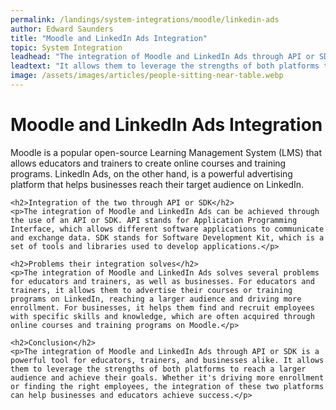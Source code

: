 ```yaml
---
permalink: /landings/system-integrations/moodle/linkedin-ads
author: Edward Saunders
title: "Moodle and LinkedIn Ads Integration"
topic: System Integration
leadhead: "The integration of Moodle and LinkedIn Ads through API or SDK is a powerful tool for educators, trainers, and businesses alike"
leadtext: "It allows them to leverage the strengths of both platforms to reach a larger audience and achieve their goals. Whether it's driving more enrollment or finding the right employees, the integration of these two platforms can help businesses and educators achieve success."
image: /assets/images/articles/people-sitting-near-table.webp
---
```

<div class="arttext">    <h1>Moodle and LinkedIn Ads Integration</h1>
    <p>Moodle is a popular open-source Learning Management System (LMS) that allows educators and trainers to create online courses and training programs. LinkedIn Ads, on the other hand, is a powerful advertising platform that helps businesses reach their target audience on LinkedIn.</p>
    
    <h2>Integration of the two through API or SDK</h2>
    <p>The integration of Moodle and LinkedIn Ads can be achieved through the use of an API or SDK. API stands for Application Programming Interface, which allows different software applications to communicate and exchange data. SDK stands for Software Development Kit, which is a set of tools and libraries used to develop applications.</p>
    
    <h2>Problems their integration solves</h2>
    <p>The integration of Moodle and LinkedIn Ads solves several problems for educators and trainers, as well as businesses. For educators and trainers, it allows them to advertise their courses or training programs on LinkedIn, reaching a larger audience and driving more enrollment. For businesses, it helps them find and recruit employees with specific skills and knowledge, which are often acquired through online courses and training programs on Moodle.</p>
    
    <h2>Conclusion</h2>
    <p>The integration of Moodle and LinkedIn Ads through API or SDK is a powerful tool for educators, trainers, and businesses alike. It allows them to leverage the strengths of both platforms to reach a larger audience and achieve their goals. Whether it's driving more enrollment or finding the right employees, the integration of these two platforms can help businesses and educators achieve success.</p>
</div>